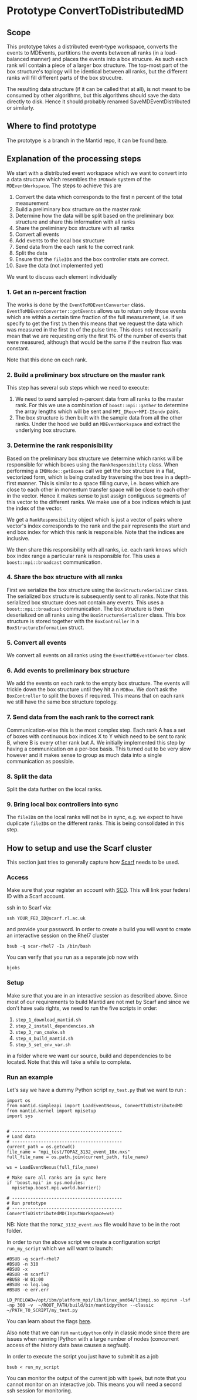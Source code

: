 # Prototype ConvertToDistributedMD

## Scope

This prototype takes a distributed event-type workspace, converts the events to MDEvents,
partitions the events between all ranks (in a load-balanced manner) and places the
events into a box strucure. As such each rank will contain a piece of a larger box structure.
The top-most part of the box structure's toplogy will be identical between all ranks,
but the different ranks will fill different parts of the box strucutre.

The resulting data structure (if it can be called that at all), is not meant to be
consumed by other algorithms, but this algorithms should save the data directly
to disk. Hence it should probably renamed SaveMDEventDistributed or similarly.



## Where to find prototype

The prototype is a branch in the Mantid repo, it can be found [here](https://github.com/mantidproject/mantid/tree/distributed_md_event_prototype).



## Explanation of the processing steps

We start with a distributed event workspace which we want to convert into a
data structure which resembles the `IMDNode` system of the `MDEventWorkspace`.
The steps to achieve this are

1. Convert the data which corresponds to the first n percent of the total measurement
2. Build a preliminary box structure on the master rank
3. Determine how the data will be split based on the preliminary box structure and share this information with all ranks
4. Share the preliminary box structure with all ranks
5. Convert all events
6. Add events to the local box structure
7. Send data from the each rank to the correct rank
8. Split the data
9. Ensure that the `fileID`s and the box controller stats are correct.
10. Save the data (not implemented yet)


We want to discuss each element individually

### 1. Get an n-percent fraction

The works is done by the `EventToMDEventConverter` class. `EventToMDEventConverter::getEvents` allows us to return only those events
which are within a certain time fraction of the full measurement, i.e. if we
specify to get the first `1%` then this means that we request the data which
was measured in the first `1%` of the pulse time. This does not necessarily mean
that we are requesting only the first 1% of the number of events that were measured, although that would be the same if the neutron flux was constant.

Note that this done on each rank.

### 2. Build a preliminary box structure on the master rank

This step has several sub steps which we need to execute:
1. We need to send sampled n-percent data from all ranks to the master rank. For
   this we use a combination of `boost::mpi::gather` to determine the array lengths
   which will be sent and `MPI_IRecv`-`MPI-ISendv` pairs.
2. The box structure is then built with the sample data from all the other ranks.
   Under the hood we build an `MDEventWorkspace` and extract the underlying box
     structure.


### 3. Determine the rank responisibility
Based on the preliminary box structure we determine which ranks will be
 responsible for which boxes using the `RankResponsibility` class. When performing
 a `IMDNode::getBoxes` call we get the box structure in a flat, vectorized form, which is being crated by traversing the box tree in a depth-first manner. This
 is similar to a space filling curve, i.e. boxes which are close to each other
 in momentum transfer space will be close to each other in the vector. Hence
 it makes sense to just assign contiguous segments of this vector to the different ranks. We make use of a box indices which is just the index of the vector.

 We get a `RankResponsibility` object which is just a vector of pairs where
 vector's index corresponds to the rank and the pair represents the start
 and end box index for which this rank is responsible. Note that the indices
 are inclusive.

We then share this responsibility with all ranks, i.e. each rank knows which
 box index range a particular rank is responsible for. This uses a `boost::mpi::broadcast` communication.

### 4. Share the box structure with all ranks
First we serialize the box structure using the `BoxStructureSerializer` class.
The serialized box structure is subsequently sent to all ranks. Note that this serialized box structure does not contain any events. This uses a `boost::mpi::broadcast` communication. The box structure is then deserialized on all ranks using the `BoxStructureSerializer` class. This box structure is stored together with the  `BoxController` in a `BoxStructureInformation` struct.


### 5. Convert all events
We convert all events on all ranks using the `EventToMDEventConverter` class.

### 6. Add events to preliminary box structure

We add the events on each rank to the empty box structure. The events will
trickle down the box structure until they hit a n `MDBox`. We don't ask the
`BoxController` to split the boxes if required. This means that on each
rank we still have the same box structure topology.

### 7. Send data from the each rank to the correct rank

Communication-wise this is the most complex step. Each rank A has a set of
boxes with continuous box indices X to Y which need to be sent to rank B, where
B is every other rank but A. We initially implemented this step by having a
communication on a per-box basis. This turned out to be very slow however and
it makes sense to group as much data into a single communication as possible.

### 8. Split the data
Split the data further on the local ranks.

### 9. Bring local box controllers into sync

The `fileID`s on the local ranks will not be in sync, e.g. we expect to
have duplicate `fileID`s on the different ranks. This is being consolidated
in this step.



## How to setup and use the Scarf cluster

This section just tries to generally capture how [Scarf](http://www.scarf.rl.ac.uk/) needs to be used.

### Access

Make sure that your register an account with [SCD](http://www.scarf.rl.ac.uk/contact-us). This will link your federal ID with
a Scarf account.

ssh in to Scarf via:
```
ssh YOUR_FED_ID@scarf.rl.ac.uk
```
and provide your password. In order to create a build you will want to create an
interactive session on the Rhel7 cluster
```
bsub -q scar-rhel7 -Is /bin/bash
```
You can verify that you run as a separate job now with
```
bjobs
```


### Setup

Make sure that you are in an interactive session as described above. Since most of our requirements to build Mantid are not met by Scarf and since
we don't have `sudo` rights, we need to run the five scripts in order:

1. `step_1_download_mantid.sh`
2. `step_2_install_dependencies.sh`
3. `step_3_run_cmake.sh`
4. `step_4_build_mantid.sh`
5. `step_5_set_env_var.sh`

in a folder
where we want our source, build and dependencies to be located. Note that this
will take a while to complete.

### Run an example

Let's say we have a dummy Python script `my_test.py` that we want to run :
```
import os
from mantid.simpleapi import LoadEventNexus, ConvertToDistributedMD
from mantid.kernel import mpisetup
import sys


# ------------------------------------------
# Load data
# ------------------------------------------
current_path = os.getcwd()
file_name = "mpi_test/TOPAZ_3132_event_10x.nxs"
full_file_name = os.path.join(current_path, file_name)

ws = LoadEventNexus(full_file_name)

# Make sure all ranks are in sync here
if 'boost.mpi' in sys.modules:
  mpisetup.boost.mpi.world.barrier()

# ------------------------------------------
# Run prototype
# ------------------------------------------
ConvertToDistributedMD(InputWorkspace=ws)
```
NB: Note that the `TOPAZ_3132_event.nxs` file would have to be in the root folder.

In order to run the above script we create a configuration script `run_my_script` which we
will want to launch:
```
#BSUB -q scarf-rhel7
#BSUB -n 310
#BSUB -x
#BSUB -m scarf17
#BUSB -W 01:00
#BSUB -o log.log
#BSUB -e err.err

LD_PRELOAD=/opt/ibm/platform_mpi/lib/linux_amd64/libmpi.so mpirun -lsf -np 300 -v  ~/ROOT_PATH/build/bin/mantidpython --classic ~/PATH_TO_SCRIPT/my_test.py
```

You can learn about the flags [here](https://www.ibm.com/support/knowledgecenter/en/SSETD4_9.1.2/lsf_command_ref/bsub.1.html).

Also note that we can run `mantidpython` only in classic mode since there are
issues when running IPython with a large number of nodes (concurrent access of the history data base causes a segfault).


In order to execute the script you just have to submit it as a job
```
bsub < run_my_script
```

You can monitor the output of the current job with `bpeek`, but note that you
cannot monitor on an interactive job. This means you will need a second
ssh session for monitoring.
